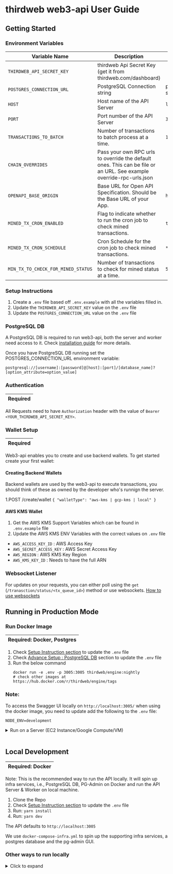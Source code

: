 # thirdweb web3-api User Guide

## Getting Started

### Environment Variables

| Variable Name                      | Description                                                                                                         | Default Value                                                        | Required |
| ---------------------------------- | ------------------------------------------------------------------------------------------------------------------- | -------------------------------------------------------------------- | -------- |
| `THIRDWEB_API_SECRET_KEY`          | thirdweb Api Secret Key (get it from thirdweb.com/dashboard)                                                        |                                                                      | ✅       |
| `POSTGRES_CONNECTION_URL`          | PostgreSQL Connection string                                                                                        | postgres://postgres:postgres@localhost:5432/postgres?sslmode=disable | ✅       |
| `HOST`                             | Host name of the API Server                                                                                         | `localhost`                                                          | ❌       |
| `PORT`                             | Port number of the API Server                                                                                       | `3005`                                                               | ❌       |
| `TRANSACTIONS_TO_BATCH`            | Number of transactions to batch process at a time.                                                                  | `10`                                                                 | ❌       |
| `CHAIN_OVERRIDES`                  | Pass your own RPC urls to override the default ones. This can be file or an URL. See example override-rpc-urls.json |                                                                      | ❌       |
| `OPENAPI_BASE_ORIGIN`              | Base URL for Open API Specification. Should be the Base URL of your App.                                            | `http://localhost:3005`                                              | ❌       |
| `MINED_TX_CRON_ENABLED`            | Flag to indicate whether to run the cron job to check mined transactions.                                           | `true`                                                               | ❌       |
| `MINED_TX_CRON_SCHEDULE`           | Cron Schedule for the cron job to check mined transactions.                                                         | `*/30 * * * *`                                                       | ❌       |
| `MIN_TX_TO_CHECK_FOR_MINED_STATUS` | Number of transactions to check for mined status at a time.                                                         | `50`                                                                 | ❌       |

### Setup Instructions

1. Create a `.env` file based off `.env.example` with all the variables filled in.
2. Update the `THIRDWEB_API_SECRET_KEY` value on the `.env` file
3. Update the `POSTGRES_CONNECTION_URL` value on the `.env` file

### PostgreSQL DB

A PostgreSQL DB is required to run web3-api, both the server and worker need access to it. Check [installation guide](./.github/installations.md) for more details.

Once you have PostgreSQL DB running set the POSTGRES_CONNECTION_URL environment variable:

`postgresql://[username]:[password]@[host]:[port]/[database_name]?[option_attribute=option_value]`

### Authentication

| Required |
| -------- |

All Requests need to have `Authorization` header with the value of `Bearer <YOUR_THIRDWEB_API_SECRET_KEY>`.

### Wallet Setup

| Required |
| -------- |

Web3-api enables you to create and use backend wallets. To get started create your first wallet:

#### Creating Backend Wallets

Backend wallets are used by the web3-api to execute transactions, you should think of these as owned by the developer who's runnign the server.

1.POST /create/wallet
`{
"walletType": "aws-kms | gcp-kms | local"
}`

#### AWS KMS Wallet

1. Get the AWS KMS Support Variables which can be found in `.env.example` file
2. Update the AWS KMS ENV Variables with the correct values on `.env` file

- `AWS_ACCESS_KEY_ID` : AWS Access Key
- `AWS_SECRET_ACCESS_KEY` : AWS Secret Access Key
- `AWS_REGION` : AWS KMS Key Region
- `AWS_KMS_KEY_ID` : Needs to have the full ARN

### Websocket Listener

For updates on your requests, you can either poll using the `get` (`/tranasction/status/<tx_queue_id>`) method or use websockets. [How to use websockets](./.github/websocket_usage.md)

## Running in Production Mode

### Run Docker Image

| Required: Docker, Postgres |
| -------------------------- |

1. Check [Setup Instruction section](#setup-instructions) to update the `.env` file
2. Check [Advance Setup : PostgreSQL DB](#advance-setup--postgresql-db) section to update the `.env` file
3. Run the below command
   <br />
   ```
   docker run -e .env -p 3005:3005 thirdweb/engine:nightly
   # check other images at https://hub.docker.com/r/thirdweb/engine/tags
   ```

### Note:

To access the Swagger UI locally on `http://localhost:3005/` when using the docker image, you need to update add the following to the `.env` file:

```
NODE_ENV=development
```

<details>
 <summary>Run on a Server (EC2 Instance/Google Compute/VM) </summary>

| Required: A PostgreSQL DB running instance. |
| ------------------------------------------- |

1. Clone the project on the remote server
2. Check [Setup Instruction section](#setup-instructions) to update the `.env` file
3. Check [Advance Setup : PostgreSQL DB](#advance-setup--postgresql-db) section to update the `.env` file
4. Update the `HOST` value on the `.env` file to `localhost`. Example: `HOST=localhost`
5. Run: `yarn install`
6. Run: `yarn build && yarn copy-files`
7. Run: `yarn start`

</details>
<br/>

## Local Development

| Required: Docker |
| ---------------- |

Note: This is the recommended way to run the API locally. It will spin up infra services, i.e., PostgreSQL DB, PG-Admin on Docker and run the API Server & Worker on local machine.

1. Clone the Repo
2. Check [Setup Instruction section](#setup-instructions) to update the `.env` file
3. Run: `yarn install`
4. Run: `yarn dev`

The API defaults to `http://localhost:3005`

We use `docker-compose-infra.yml` to spin up the supporting infra services, a postgres database and the pg-admin GUI.

### Other ways to run locally

<details>

<summary>Click to expand</summary>

<br >

---

### 1. Use only NodeJS/Yarn

---

| REQUIRED: PostgreSQL DB running instance |
| ---------------------------------------- |

1. Clone the Repo
2. Check [Setup Instruction section](#setup-instructions) to update the `.env` file
3. Run: `yarn install`
4. Run: `yarn dev:server & yarn dev:worker`

The API defaults to `http://localhost:3005`

---

### 2. Use Docker Compose

---

| NOTE: Do not run `yarn install` |
| ------------------------------- |

In this approach we run everything, i.e., Web3-API Server & Worker, Postgres DB, PG-Admin on Docker.

1. Clone the Repo
2. Check [Setup Instruction section](#setup-instructions) to update the `.env` file
3. Update the `HOST` value on the `.env` file to `0.0.0.0`. Example: `HOST=0.0.0.0`
4. Update the `POSTGRES_HOST` value on the `.env` file to `host.docker.internal`. Example : `POSTGRES_HOST=host.docker.internal`
5. Run: `yarn docker`

We use `docker-compose.yml` to spin up the API Server & Worker along with supporting infra services, a postgres database and the pg-admin GUI.

The API defaults to `http://localhost:3005`

To access the Swagger UI locally on `http://localhost:3005/` when using the docker image, you need to update add the following to the `.env` file:

### Note:

To access the Swagger UI locally on `http://localhost:3005/` when using the docker image, you need to update add the following to the `.env` file:

```
NODE_ENV=development
```

</details>
